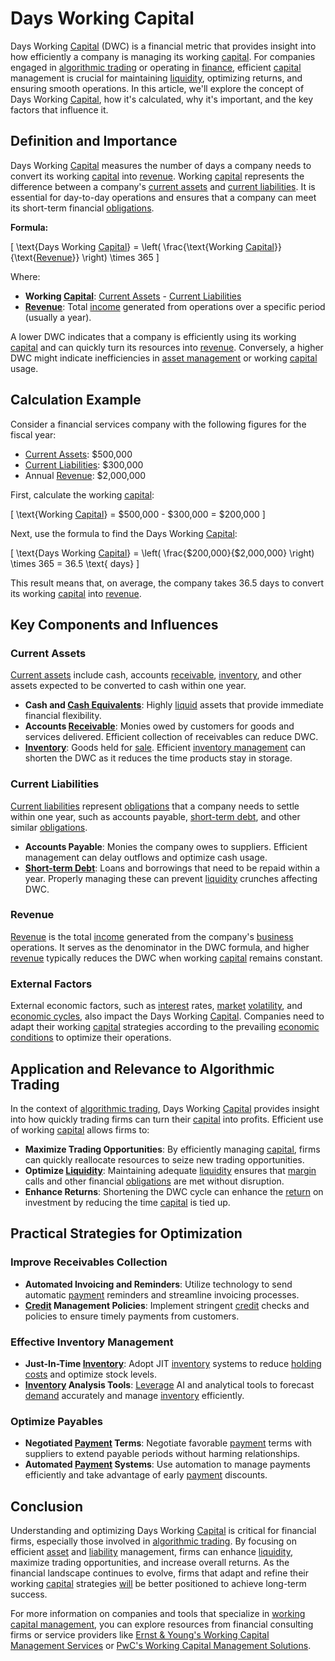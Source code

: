 # Days Working Capital

Days Working [Capital](../c/capital.md) (DWC) is a financial metric that provides insight into how efficiently a company is managing its working [capital](../c/capital.md). For companies engaged in [algorithmic trading](../a/accountability.md) or operating in [finance](../f/finance.md), efficient [capital](../c/capital.md) management is crucial for maintaining [liquidity](../l/liquidity.md), optimizing returns, and ensuring smooth operations. In this article, we'll explore the concept of Days Working [Capital](../c/capital.md), how it's calculated, why it's important, and the key factors that influence it.

## Definition and Importance

Days Working [Capital](../c/capital.md) measures the number of days a company needs to convert its working [capital](../c/capital.md) into [revenue](../r/revenue.md). Working [capital](../c/capital.md) represents the difference between a company's [current assets](../c/current_assets.md) and [current liabilities](../c/current_liabilities.md). It is essential for day-to-day operations and ensures that a company can meet its short-term financial [obligations](../o/obligation.md).

**Formula:**

\[ \text{Days Working [Capital](../c/capital.md)} = \left( \frac{\text{Working [Capital](../c/capital.md)}}{\text{[Revenue](../r/revenue.md)}} \right) \times 365 \]

Where:

- **Working [Capital](../c/capital.md)**: [Current Assets](../c/current_assets.md) - [Current Liabilities](../c/current_liabilities.md)
- **[Revenue](../r/revenue.md)**: Total [income](../i/income.md) generated from operations over a specific period (usually a year).

A lower DWC indicates that a company is efficiently using its working [capital](../c/capital.md) and can quickly turn its resources into [revenue](../r/revenue.md). Conversely, a higher DWC might indicate inefficiencies in [asset management](../a/asset_management.md) or working [capital](../c/capital.md) usage.

## Calculation Example

Consider a financial services company with the following figures for the fiscal year:

- [Current Assets](../c/current_assets.md): $500,000
- [Current Liabilities](../c/current_liabilities.md): $300,000
- Annual [Revenue](../r/revenue.md): $2,000,000

First, calculate the working [capital](../c/capital.md):

\[ \text{Working [Capital](../c/capital.md)} = \$500,000 - \$300,000 = \$200,000 \]

Next, use the formula to find the Days Working [Capital](../c/capital.md):

\[ \text{Days Working [Capital](../c/capital.md)} = \left( \frac{\$200,000}{\$2,000,000} \right) \times 365 = 36.5 \text{ days} \]

This result means that, on average, the company takes 36.5 days to convert its working [capital](../c/capital.md) into [revenue](../r/revenue.md).

## Key Components and Influences

### Current Assets

[Current assets](../c/current_assets.md) include cash, accounts [receivable](../r/receivable.md), [inventory](../i/inventory.md), and other assets expected to be converted to cash within one year.

- **Cash and [Cash Equivalents](../c/cash_equivalents.md)**: Highly [liquid](../l/liquid.md) assets that provide immediate financial flexibility.
- **Accounts [Receivable](../r/receivable.md)**: Monies owed by customers for goods and services delivered. Efficient collection of receivables can reduce DWC.
- **[Inventory](../i/inventory.md)**: Goods held for [sale](../s/sale.md). Efficient [inventory management](../i/inventory_management.md) can shorten the DWC as it reduces the time products stay in storage.

### Current Liabilities

[Current liabilities](../c/current_liabilities.md) represent [obligations](../o/obligation.md) that a company needs to settle within one year, such as accounts payable, [short-term debt](../s/short-term_debt.md), and other similar [obligations](../o/obligation.md).

- **Accounts Payable**: Monies the company owes to suppliers. Efficient management can delay outflows and optimize cash usage.
- **[Short-term Debt](../s/short-term_debt.md)**: Loans and borrowings that need to be repaid within a year. Properly managing these can prevent [liquidity](../l/liquidity.md) crunches affecting DWC.

### Revenue

[Revenue](../r/revenue.md) is the total [income](../i/income.md) generated from the company's [business](../b/business.md) operations. It serves as the denominator in the DWC formula, and higher [revenue](../r/revenue.md) typically reduces the DWC when working [capital](../c/capital.md) remains constant.

### External Factors

External economic factors, such as [interest](../i/interest.md) rates, [market](../m/market.md) [volatility](../v/volatility.md), and [economic cycles](../e/economic_cycles.md), also impact the Days Working [Capital](../c/capital.md). Companies need to adapt their working [capital](../c/capital.md) strategies according to the prevailing [economic conditions](../e/economic_conditions.md) to optimize their operations.

## Application and Relevance to Algorithmic Trading

In the context of [algorithmic trading](../a/accountability.md), Days Working [Capital](../c/capital.md) provides insight into how quickly trading firms can turn their [capital](../c/capital.md) into profits. Efficient use of working [capital](../c/capital.md) allows firms to:

- **Maximize Trading Opportunities**: By efficiently managing [capital](../c/capital.md), firms can quickly reallocate resources to seize new trading opportunities.
- **Optimize [Liquidity](../l/liquidity.md)**: Maintaining adequate [liquidity](../l/liquidity.md) ensures that [margin](../m/margin.md) calls and other financial [obligations](../o/obligation.md) are met without disruption.
- **Enhance Returns**: Shortening the DWC cycle can enhance the [return](../r/return.md) on investment by reducing the time [capital](../c/capital.md) is tied up.

## Practical Strategies for Optimization

### Improve Receivables Collection

- **Automated Invoicing and Reminders**: Utilize technology to send automatic [payment](../p/payment.md) reminders and streamline invoicing processes.
- **[Credit](../c/credit.md) Management Policies**: Implement stringent [credit](../c/credit.md) checks and policies to ensure timely payments from customers.

### Effective Inventory Management

- **Just-In-Time [Inventory](../i/inventory.md)**: Adopt JIT [inventory](../i/inventory.md) systems to reduce [holding costs](../h/holding_costs.md) and optimize stock levels.
- **[Inventory](../i/inventory.md) Analysis Tools**: [Leverage](../l/leverage.md) AI and analytical tools to forecast [demand](../d/demand.md) accurately and manage [inventory](../i/inventory.md) efficiently.

### Optimize Payables

- **Negotiated [Payment](../p/payment.md) Terms**: Negotiate favorable [payment](../p/payment.md) terms with suppliers to extend payable periods without harming relationships.
- **Automated [Payment](../p/payment.md) Systems**: Use automation to manage payments efficiently and take advantage of early [payment](../p/payment.md) discounts.

## Conclusion

Understanding and optimizing Days Working [Capital](../c/capital.md) is critical for financial firms, especially those involved in [algorithmic trading](../a/accountability.md). By focusing on efficient [asset](../a/asset.md) and [liability](../l/liability.md) management, firms can enhance [liquidity](../l/liquidity.md), maximize trading opportunities, and increase overall returns. As the financial landscape continues to evolve, firms that adapt and refine their working [capital](../c/capital.md) strategies [will](../w/will.md) be better positioned to achieve long-term success.

For more information on companies and tools that specialize in [working capital management](../w/working_capital_management.md), you can explore resources from financial consulting firms or service providers like [Ernst & Young's Working Capital Management Services](https://www.ey.com/en_gl/working-capital) or [PwC's Working Capital Management Solutions](https://www.pwc.com/gx/en/services/advisory/consulting/finance/working-capital-management.html).